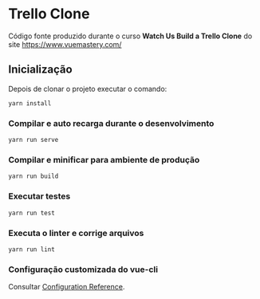 # Trello Clone

Código fonte produzido durante o curso **Watch Us Build a Trello Clone** do site https://www.vuemastery.com/

## Inicialização

Depois de clonar o projeto executar o comando:

```
yarn install
```

### Compilar e auto recarga durante o desenvolvimento
```
yarn run serve
```

### Compilar e minificar para ambiente de produção
```
yarn run build
```

### Executar testes
```
yarn run test
```

### Executa o linter e corrige arquivos
```
yarn run lint
```

### Configuração customizada do vue-cli
Consultar [Configuration Reference](https://cli.vuejs.org/config/).
